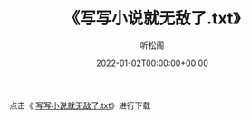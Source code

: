 ﻿---
title:  《写写小说就无敌了.txt》
date:   2022-01-02T00:00:00+00:00
author: 听松阁
layout: post
permalink: /写写小说就无敌了/
categories: 小说
tags: [小说]
---

点击《 [写写小说就无敌了.txt](http://img.660000.xyz/bookstukust/book/bntxt/10/写写小说就无敌了.txt)》进行下载